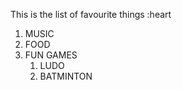 This is the list of favourite things :heart
1. MUSIC
2. FOOD
3. FUN GAMES
   1. LUDO
   2. BATMINTON
